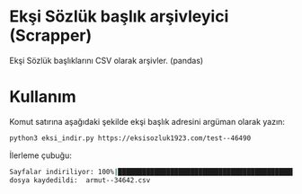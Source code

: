 # Ekşi Sözlük başlık arşivleyici (Scrapper)

Ekşi Sözlük başlıklarını CSV olarak arşivler. (pandas)


# Kullanım

Komut satırına aşağıdaki şekilde ekşi başlık adresini argüman olarak yazın:

```bash
python3 eksi_indir.py https://eksisozluk1923.com/test--46490
```

İlerleme çubuğu:

```bash
Sayfalar indiriliyor: 100%|███████████████████████████████████████████████████████████████████████████████| 20/20 [00:08<00:00,  2.33 sayfa/s]
dosya kaydedildi:  armut--34642.csv
```
